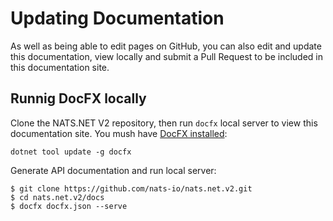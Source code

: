 # Updating Documentation

As well as being able to edit pages on GitHub, you can also edit and update this documentation,
view locally and submit a Pull Request to be included in this documentation site.

## Runnig DocFX locally

Clone the NATS.NET V2 repository, then run `docfx` local server to view this documentation site.
You mush have [DocFX installed](https://dotnet.github.io/docfx/):

```
dotnet tool update -g docfx
```

Generate API documentation and run local server:
```
$ git clone https://github.com/nats-io/nats.net.v2.git
$ cd nats.net.v2/docs
$ docfx docfx.json --serve
```
